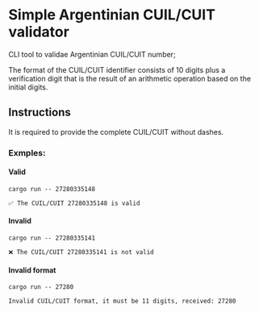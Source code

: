 # Simple Argentinian CUIL/CUIT validator

CLI tool to validae Argentinian CUIL/CUIT number;

The format of the CUIL/CUIT identifier consists of 10 digits plus a verification digit that is the result of an arithmetic operation based on the initial digits.

## Instructions

It is required to provide the complete CUIL/CUIT without dashes.

### Exmples:

#### Valid
```
cargo run -- 27280335148

✅ The CUIL/CUIT 27280335148 is valid
```
#### Invalid
```
cargo run -- 27280335141

❌ The CUIL/CUIT 27280335141 is not valid
```

#### Invalid format
```
cargo run -- 27280

Invalid CUIL/CUIT format, it must be 11 digits, received: 27280
```